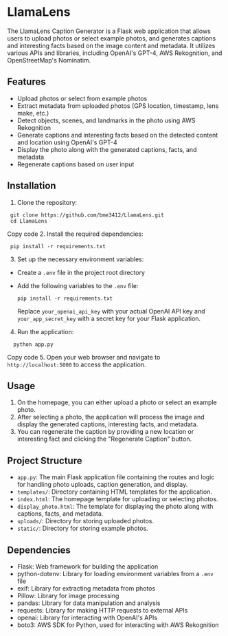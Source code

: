 
# LlamaLens

The LlamaLens Caption Generator is a Flask web application that allows users to upload photos or select example photos, and generates captions and interesting facts based on the image content and metadata. It utilizes various APIs and libraries, including OpenAI's GPT-4, AWS Rekognition, and OpenStreetMap's Nominatim.

## Features

- Upload photos or select from example photos
- Extract metadata from uploaded photos (GPS location, timestamp, lens make, etc.)
- Detect objects, scenes, and landmarks in the photo using AWS Rekognition
- Generate captions and interesting facts based on the detected content and location using OpenAI's GPT-4
- Display the photo along with the generated captions, facts, and metadata
- Regenerate captions based on user input

## Installation

1. Clone the repository:
 ```
  git clone https://github.com/bme3412/LlamaLens.git
  cd LlamaLens
  ```
Copy code
2. Install the required dependencies:
 ```
  pip install -r requirements.txt
  ```
3. Set up the necessary environment variables:

- Create a `.env` file in the project root directory
- Add the following variables to the `.env` file:

  ```
  pip install -r requirements.txt
  ```

  Replace `your_openai_api_key` with your actual OpenAI API key and `your_app_secret_key` with a secret key for your Flask application.

4. Run the application:
```
  python app.py
  ```
Copy code
5. Open your web browser and navigate to `http://localhost:5000` to access the application.

## Usage

1. On the homepage, you can either upload a photo or select an example photo.
2. After selecting a photo, the application will process the image and display the generated captions, interesting facts, and metadata.
3. You can regenerate the caption by providing a new location or interesting fact and clicking the "Regenerate Caption" button.

## Project Structure

- `app.py`: The main Flask application file containing the routes and logic for handling photo uploads, caption generation, and display.
- `templates/`: Directory containing HTML templates for the application.
- `index.html`: The homepage template for uploading or selecting photos.
- `display_photo.html`: The template for displaying the photo along with captions, facts, and metadata.
- `uploads/`: Directory for storing uploaded photos.
- `static/`: Directory for storing example photos.

## Dependencies

- Flask: Web framework for building the application
- python-dotenv: Library for loading environment variables from a `.env` file
- exif: Library for extracting metadata from photos
- Pillow: Library for image processing
- pandas: Library for data manipulation and analysis
- requests: Library for making HTTP requests to external APIs
- openai: Library for interacting with OpenAI's APIs
- boto3: AWS SDK for Python, used for interacting with AWS Rekognition
